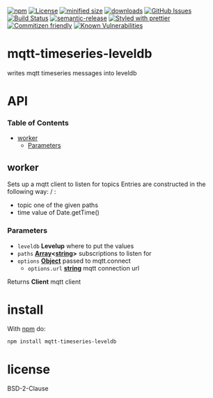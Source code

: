 [![npm](https://img.shields.io/npm/v/mqtt-timeseries-leveldb.svg)](https://www.npmjs.com/package/mqtt-timeseries-leveldb)
[![License](https://img.shields.io/badge/License-BSD%203--Clause-blue.svg)](https://opensource.org/licenses/BSD-3-Clause)
[![minified size](https://badgen.net/bundlephobia/min/mqtt-timeseries-leveldb)](https://bundlephobia.com/result?p=mqtt-timeseries-leveldb)
[![downloads](http://img.shields.io/npm/dm/mqtt-timeseries-leveldb.svg?style=flat-square)](https://npmjs.org/package/mqtt-timeseries-leveldb)
[![GitHub Issues](https://img.shields.io/github/issues/arlac77/mqtt-timeseries-leveldb.svg?style=flat-square)](https://github.com/arlac77/mqtt-timeseries-leveldb/issues)
[![Build Status](https://travis-ci.com/arlac77/mqtt-timeseries-leveldb.svg?branch=master)](https://travis-ci.com/arlac77/mqtt-timeseries-leveldb)
[![semantic-release](https://img.shields.io/badge/%20%20%F0%9F%93%A6%F0%9F%9A%80-semantic--release-e10079.svg)](https://github.com/arlac77/mqtt-timeseries-leveldb.git)
[![Styled with prettier](https://img.shields.io/badge/styled_with-prettier-ff69b4.svg)](https://github.com/prettier/prettier)
[![Commitizen friendly](https://img.shields.io/badge/commitizen-friendly-brightgreen.svg)](http://commitizen.github.io/cz-cli/)
[![Known Vulnerabilities](https://snyk.io/test/github/arlac77/mqtt-timeseries-leveldb/badge.svg)](https://snyk.io/test/github/arlac77/mqtt-timeseries-leveldb)

# mqtt-timeseries-leveldb

writes mqtt timeseries messages into leveldb

# API

<!-- Generated by documentation.js. Update this documentation by updating the source code. -->

### Table of Contents

-   [worker](#worker)
    -   [Parameters](#parameters)

## worker

Sets up a mqtt client to listen for topics
Entries are constructed in the following way:
<topic>/<time> : <value>

-   topic one of the given paths
-   time value of Date.getTime()

### Parameters

-   `leveldb` **Levelup** where to put the values
-   `paths` **[Array](https://developer.mozilla.org/docs/Web/JavaScript/Reference/Global_Objects/Array)&lt;[string](https://developer.mozilla.org/docs/Web/JavaScript/Reference/Global_Objects/String)>** subscriptions to listen for
-   `options` **[Object](https://developer.mozilla.org/docs/Web/JavaScript/Reference/Global_Objects/Object)** passed to mqtt.connect
    -   `options.url` **[string](https://developer.mozilla.org/docs/Web/JavaScript/Reference/Global_Objects/String)** mqtt connection url

Returns **Client** mqtt client

# install

With [npm](http://npmjs.org) do:

```shell
npm install mqtt-timeseries-leveldb
```

# license

BSD-2-Clause
